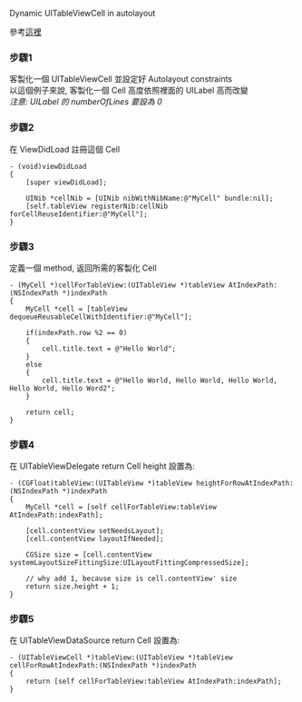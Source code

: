 Dynamic UITableViewCell in autolayout

參考[這裡](http://blogios.stack3.net/archives/1983)

### 步驟1

客製化一個 UITableViewCell 並設定好 Autolayout constraints  
以這個例子來說, 客製化一個 Cell 高度依照裡面的 UILabel 高而改變  
_注意: UILabel 的 numberOfLines 要設為 0_

### 步驟2

在 ViewDidLoad 註冊這個 Cell

```objc  
- (void)viewDidLoad
{
    [super viewDidLoad];
    
    UINib *cellNib = [UINib nibWithNibName:@"MyCell" bundle:nil];
    [self.tableView registerNib:cellNib forCellReuseIdentifier:@"MyCell"];
}  
```

### 步驟3

定義一個 method, 返回所需的客製化 Cell

```objc  
- (MyCell *)cellForTableView:(UITableView *)tableView AtIndexPath:(NSIndexPath *)indexPath
{
    MyCell *cell = [tableView dequeueReusableCellWithIdentifier:@"MyCell"];
    
    if(indexPath.row %2 == 0)
    {
        cell.title.text = @"Hello World";
    }
    else
    {
        cell.title.text = @"Hello World, Hello World, Hello World, Hello World, Hello Word2";
    }
    
    return cell;
}  
```

### 步驟4

在 UITableViewDelegate return Cell height 設置為:

```objc  
- (CGFloat)tableView:(UITableView *)tableView heightForRowAtIndexPath:(NSIndexPath *)indexPath
{
    MyCell *cell = [self cellForTableView:tableView AtIndexPath:indexPath];
    
    [cell.contentView setNeedsLayout];
    [cell.contentView layoutIfNeeded];

    CGSize size = [cell.contentView systemLayoutSizeFittingSize:UILayoutFittingCompressedSize];
    
    // why add 1, because size is cell.contentView' size
    return size.height + 1;
}  
```

### 步驟5

在 UITableViewDataSource return Cell 設置為:

```objc
- (UITableViewCell *)tableView:(UITableView *)tableView cellForRowAtIndexPath:(NSIndexPath *)indexPath
{
    return [self cellForTableView:tableView AtIndexPath:indexPath];
}  
```
